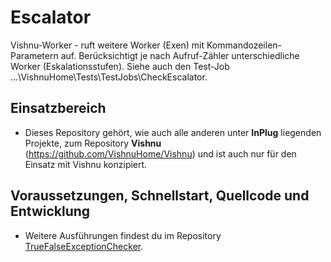 # Escalator
Vishnu-Worker - ruft weitere Worker (Exen) mit Kommandozeilen-Parametern auf.  Berücksichtigt je nach Aufruf-Zähler unterschiedliche Worker (Eskalationsstufen).
Siehe auch den Test-Job ...\VishnuHome\Tests\TestJobs\CheckEscalator.

## Einsatzbereich

  - Dieses Repository gehört, wie auch alle anderen unter **InPlug** liegenden Projekte, zum
   Repository **Vishnu** (https://github.com/VishnuHome/Vishnu) und ist auch nur für den Einsatz mit Vishnu konzipiert.

## Voraussetzungen, Schnellstart, Quellcode und Entwicklung

  - Weitere Ausführungen findest du im Repository [TrueFalseExceptionChecker](https://github.com/InPlug/TrueFalseExceptionChecker).
